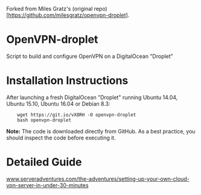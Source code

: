 Forked from Miles Gratz's (original repo)[https://github.com/milesgratz/openvpn-droplet].

# OpenVPN-droplet
Script to build and configure OpenVPN on a DigitalOcean "Droplet"

# Installation Instructions
After launching a fresh DigitalOcean "Droplet" running Ubuntu 14.04, Ubuntu 15.10, Ubuntu 16.04 or Debian 8.3:

        wget https://git.io/vX8RH -O openvpn-droplet
        bash openvpn-droplet
        
<b>Note:</b> The code is downloaded directly from GitHub. As a best practice, you should inspect the code before executing it.

# Detailed Guide
www.serveradventures.com/the-adventures/setting-up-your-own-cloud-vpn-server-in-under-30-minutes
